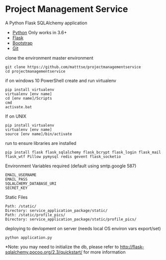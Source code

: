 # Project Management Service

A Python Flask SQLAlchemy application

- [Python](https://www.python.org/downloads/) Only works in 3.6+
- [Flask](http://flask.pocoo.org/)
- [Bootstrap](https://getbootstrap.com/)
- [Git](https://gist.github.com/derhuerst/1b15ff4652a867391f03)

clone the environment master environment
```
git clone https://github.com/matttse/projectmanagementservice
cd projectmanagementservice
```
if on windows 10 PowerShell
create and run virtualenv
```
pip install virtualenv
virtualenv [env name]
cd [env name]/Scripts
cmd
activate.bat
```
If on UNIX
```
pip install virtualenv
virtualenv [env name]
source [env name]/bin/activate

```

run to ensure libraries are installed
```
pip install flask flask_sqlalchemy flask_bcrypt flask_login flask_mail flask_wtf Pillow pymysql redis gevent flask_socketio

```

Environment Variables required (default using smtp.google 587)
```
EMAIL_USERNAME
EMAIL_PASS
SQLALCHEMY_DATABASE_URI
SECRET_KEY
```

Static Files
```
Path: /static/
Directory: service_application_package/static/
Path: /static/profile_pics/
Directory: service_application_package/static/profile_pics/
```



deploying to devlopment on server (needs local OS environ vars export/set)
```
python application.py
```

*Note: you may need to initialize the db, please refer to http://flask-sqlalchemy.pocoo.org/2.3/quickstart/ for more information

